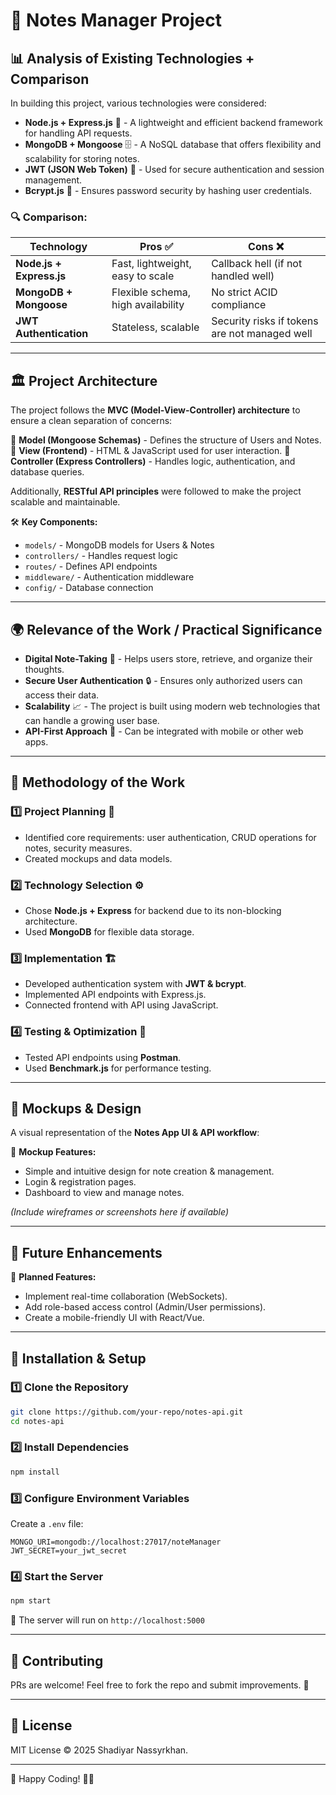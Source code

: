 # 📝 Notes Manager Project

## 📊 Analysis of Existing Technologies + Comparison
In building this project, various technologies were considered:

- **Node.js + Express.js** 🚀 - A lightweight and efficient backend framework for handling API requests.
- **MongoDB + Mongoose** 🗄️ - A NoSQL database that offers flexibility and scalability for storing notes.
- **JWT (JSON Web Token)** 🔐 - Used for secure authentication and session management.
- **Bcrypt.js** 🔑 - Ensures password security by hashing user credentials.

### 🔍 Comparison:
| Technology | Pros ✅ | Cons ❌ |
|------------|--------|---------|
| **Node.js + Express.js** | Fast, lightweight, easy to scale | Callback hell (if not handled well) |
| **MongoDB + Mongoose** | Flexible schema, high availability | No strict ACID compliance |
| **JWT Authentication** | Stateless, scalable | Security risks if tokens are not managed well |

---

## 🏛️ Project Architecture
The project follows the **MVC (Model-View-Controller) architecture** to ensure a clean separation of concerns:

📌 **Model (Mongoose Schemas)** - Defines the structure of Users and Notes.
📌 **View (Frontend)** - HTML & JavaScript used for user interaction.
📌 **Controller (Express Controllers)** - Handles logic, authentication, and database queries.

Additionally, **RESTful API principles** were followed to make the project scalable and maintainable. 

🛠️ **Key Components:**
- `models/` - MongoDB models for Users & Notes
- `controllers/` - Handles request logic
- `routes/` - Defines API endpoints
- `middleware/` - Authentication middleware
- `config/` - Database connection

---

## 🌍 Relevance of the Work / Practical Significance

- **Digital Note-Taking** 📖 - Helps users store, retrieve, and organize their thoughts.
- **Secure User Authentication** 🔒 - Ensures only authorized users can access their data.
- **Scalability** 📈 - The project is built using modern web technologies that can handle a growing user base.
- **API-First Approach** 🔗 - Can be integrated with mobile or other web apps.

---

## 📌 Methodology of the Work

### 1️⃣ **Project Planning** 📜
- Identified core requirements: user authentication, CRUD operations for notes, security measures.
- Created mockups and data models.

### 2️⃣ **Technology Selection** ⚙️
- Chose **Node.js + Express** for backend due to its non-blocking architecture.
- Used **MongoDB** for flexible data storage.

### 3️⃣ **Implementation** 🏗️
- Developed authentication system with **JWT & bcrypt**.
- Implemented API endpoints with Express.js.
- Connected frontend with API using JavaScript.

### 4️⃣ **Testing & Optimization** 🔄
- Tested API endpoints using **Postman**.
- Used **Benchmark.js** for performance testing.

---

## 🎨 Mockups & Design
A visual representation of the **Notes App UI & API workflow**:

📌 **Mockup Features:**
- Simple and intuitive design for note creation & management.
- Login & registration pages.
- Dashboard to view and manage notes.

*(Include wireframes or screenshots here if available)*

---

## 🎯 Future Enhancements
🚀 **Planned Features:**
- Implement real-time collaboration (WebSockets).
- Add role-based access control (Admin/User permissions).
- Create a mobile-friendly UI with React/Vue.

---

## 🔧 Installation & Setup
### 1️⃣ Clone the Repository
```bash
git clone https://github.com/your-repo/notes-api.git
cd notes-api
```
### 2️⃣ Install Dependencies
```bash
npm install
```
### 3️⃣ Configure Environment Variables
Create a `.env` file:
```env
MONGO_URI=mongodb://localhost:27017/noteManager
JWT_SECRET=your_jwt_secret
```
### 4️⃣ Start the Server
```bash
npm start
```
🎉 The server will run on `http://localhost:5000`

---

## 🤝 Contributing
PRs are welcome! Feel free to fork the repo and submit improvements. 🚀

---

## 📄 License
MIT License © 2025 Shadiyar Nassyrkhan.

---

🚀 Happy Coding! 📝🔥

